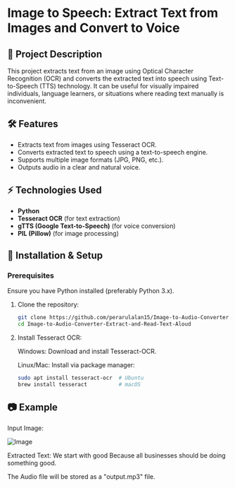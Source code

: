 # Image to Speech: Extract Text from Images and Convert to Voice

## 📌 Project Description
This project extracts text from an image using Optical Character Recognition (OCR) and converts the extracted text into speech using Text-to-Speech (TTS) technology. It can be useful for visually impaired individuals, language learners, or situations where reading text manually is inconvenient.

## 🛠️ Features
- Extracts text from images using Tesseract OCR.
- Converts extracted text to speech using a text-to-speech engine.
- Supports multiple image formats (JPG, PNG, etc.).
- Outputs audio in a clear and natural voice.

## ⚡ Technologies Used
- **Python**
- **Tesseract OCR** (for text extraction)
- **gTTS (Google Text-to-Speech)** (for voice conversion)
- **PIL (Pillow)** (for image processing)

## 📂 Installation & Setup

### Prerequisites
Ensure you have Python installed (preferably Python 3.x).

1. Clone the repository:
   ```bash
   git clone https://github.com/perarulalan15/Image-to-Audio-Converter-Extract-and-Read-Text-Aloud.git
   cd Image-to-Audio-Converter-Extract-and-Read-Text-Aloud
2. Install Tesseract OCR:

   Windows: Download and install Tesseract-OCR.

   Linux/Mac: Install via package manager:
   ```bash
   sudo apt install tesseract-ocr  # Ubuntu
   brew install tesseract          # macOS

## 📷 Example

Input Image:

![Image](https://github.com/user-attachments/assets/58817128-65e0-4beb-9912-0f074f465e9d)

Extracted Text: We start with good Because all businesses should be doing something good.

The Audio file will be stored as a "output.mp3" file.
